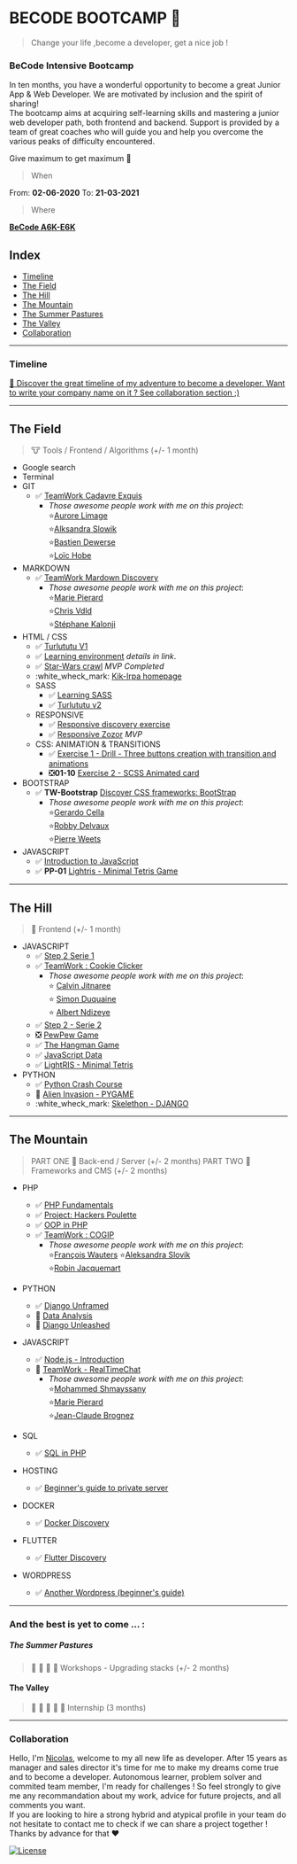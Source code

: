 # BECODE BOOTCAMP :rocket:
> Change your life ,become a developer, get a nice job !

### **BeCode** Intensive Bootcamp

In ten months, you have a wonderful opportunity to become a great Junior App & Web Developer. 
We are motivated by inclusion and the spirit of sharing!   
The bootcamp aims at acquiring self-learning skills and mastering a junior web developer path, both frontend and backend. 
Support is provided by a team of great coaches who will guide you and help you overcome the various peaks of difficulty encountered.

Give maximum to get maximum :rocket:

> When

From:  **02-06-2020**
To:  **21-03-2021**

> Where 

[**BeCode A6K-E6K** ](https://www.e6k.be/home-en)

## Index
- [Timeline](#timeline)
- [The Field](#the-field) 
- [The Hill](#the-hill)
- [The Mountain](#the-mountain)
- [The Summer Pastures](#the-summer-pastures)
- [The Valley](#the-valley)
- [Collaboration](#collaboration)

---

### Timeline 
[:calendar: Discover the great timeline of my adventure to become a developer. Want to write your company name on it ? See collaboration section ;)](https://timelines.gitkraken.com/timeline/2e12cc334eb0406b84bf7a6339e666c4?range=2020-05-26_2020-06-27)  

---

## The Field
> :cow: Tools / Frontend / Algorithms (+/- 1 month)

  * Google search 
  * Terminal
  * GIT 
    * :white_check_mark: [TeamWork Cadavre Exquis](https://github.com/Becode-TeamWork/TW-Cadavre-Exquis) 
      * *Those awesome people work with me on this project*:  
       :star:[Aurore Limage](https://github.com/riizbae)   
       :star:[Alksandra Slowik](https://github.com/88aleksandra88)  
       :star:[Bastien Dewerse](https://github.com/DewerseB)  
       :star:[Loïc Hobe](https://github.com/loichobe)  
  * MARKDOWN  
    * :white_check_mark: [TeamWork Mardown Discovery](https://github.com/Becode-TeamWork/TW-MarkDown_Discovery)  
      * *Those awesome people work with me on this project*:   
       :star:[Marie Pierard](https://github.com/Marie-Pierard)   
       :star:[Chris Vdld](https://github.com/ch-vdld-dev)  
       :star:[Stéphane Kalonji](https://github.com/kalonjis)  
  * HTML / CSS  
      * :white_check_mark: [Turlututu V1](https://github.com/html-css-nicode/HC-08-Turlututu_homepage) 
      * :white_check_mark: [Learning environment](https://github.com/html-css-nicode/HC-01-Learning-environment) *details in link*. 
      * :white_check_mark: [Star-Wars crawl](https://github.com/html-css-nicode/HC-02-Star-wars-crawl) *MVP Completed*
      * :white_wheck_mark: [Kik-Irpa homepage](https://github.com/html-css-nicode/HC-09-Kik_Irpa)
    * SASS   
      * :white_check_mark: [Learning SASS](https://github.com/html-css-nicode/HC-03-Learning-sass)  
      * :white_check_mark: [Turlututu v2](https://github.com/html-css-nicode/HC-08-Turlututu_homepage) 
    * RESPONSIVE  
      * :white_check_mark: [Responsive discovery exercise](https://github.com/html-css-nicode/HC-04-Responsive-discover-exercise) 
      * :white_check_mark: [Responsive Zozor](https://github.com/html-css-nicode/HC-05-Responsive-zozor) *MVP* 
    * CSS: ANIMATION & TRANSITIONS
      * :white_check_mark: [Exercise 1 - Drill - Three buttons creation with transition and animations](https://github.com/html-css-nicode/HC-06-becode-animation-css) 
      * :negative_squared_cross_mark:**01-10** [Exercise 2 - SCSS Animated card](https://github.com/html-css-nicode/HC-07-Animated_Card)
  * BOOTSTRAP
    *  :white_check_mark: **TW-Bootstrap** [Discover CSS frameworks: BootStrap](https://github.com/Becode-TeamWork/TW-Bootstrap_Restaurant)  
        * *Those awesome people work with me on this project*:   
      :star:[Gerardo Cella](https://github.com/GerardoCella7)   
      :star:[Robby Delvaux](https://github.com/Delvaux1986)  
      :star:[Pierre Weets](https://github.com/PierreWeets)  
  * JAVASCRIPT
    * :white_check_mark: [Introduction to JavaScript](https://github.com/Javascripter-Nicode/JS-01-Algo_Javascript)
    * :white_check_mark: **PP-01** [Lightris - Minimal Tetris Game](https://github.com/nicode-be/PP-01-Tetris-js)   

---

## The Hill
> :horse: Frontend (+/- 1 month)

  * JAVASCRIPT
    * :white_check_mark: [Step 2 Serie 1](https://github.com/Javascripter-Nicode/JS-02-Step2_Serie1) 
    * :white_check_mark: [TeamWork : Cookie Clicker](https://github.com/Becode-TeamWork/TW-Cookie_Clicker)  
       * *Those awesome people work with me on this project*:   
      :star: [Calvin Jitnaree](https://github.com/Calvin781)  
      :star: [Simon Duquaine](https://github.com/simonduquaine)  
      :star: [Albert Ndizeye](https://github.com/AlbertNd)  
    * :white_check_mark: [Step 2 - Serie 2](https://github.com/Javascripter-Nicode/JS-03-Step2_Serie2)    
    * :negative_squared_cross_mark: [PewPew Game](https://github.com/Javascripter-Nicode/JS-04-PewPew_Game)  
    * :white_check_mark: [The Hangman Game](https://github.com/Javascripter-Nicode/JS-05-Hangman_Game)
    * :white_check_mark: [JavaScript Data](https://github.com/nicode-be/TW-JS_Data)
    * :white_check_mark: [LightRIS - Minimal Tetris](https://github.com/Javascripter-Nicode/JS-06-LightRis)
  * PYTHON
    * :white_check_mark: [Python Crash Course](https://github.com/Pythonizer-Nicode/PYT-01-PythonCrashCourse) 
    * :construction: [Alien Invasion - PYGAME](https://github.com/Pythonizer-Nicode/PYT-02-AlienInvasion)  
    * :white_wheck_mark: [Skelethon - DJANGO](https://github.com/Pythonizer-Nicode/PYT-03-Skelethon_Django) 

----

## The Mountain 
> PART ONE :goat: Back-end / Server (+/- 2 months)
> PART TWO :ram: Frameworks and CMS (+/- 2 months)

  * PHP
    * :white_check_mark: [PHP Fundamentals](https://github.com/php-nicode/PHP-01-PHP_Fundamentals)  
    * :white_check_mark: [Project: Hackers Poulette](https://github.com/php-nicode/PHP-02-Hackers_Poulette) 
    * :white_check_mark: [OOP in PHP](https://github.com/php-nicode/PHP-03-OOP_PHP) 
    * :white_check_mark: [TeamWork  : COGIP](https://github.com/Becode-TeamWork/TW-Cogip) 
      * *Those awesome people work with me on this project*:   
      :star:[François Wauters](https://github.com/fwauters) 
      :star:[Aleksandra Slovik](https://github.com/88aleksandra88)  
      :star:[Robin Jacquemart](https://github.com/JackRob)  
  * PYTHON
    * :white_check_mark: [Django Unframed](https://github.com/Pythonizer-Nicode/PYT-04-Django_Unframed)
    * :construction: [Data Analysis](https://github.com/Pythonizer-Nicode/PYT-05-Data_Analysis)
    * :construction: [Django Unleashed](https://github.com/nicode-io/Django_Unleashed)
  * JAVASCRIPT
    * :white_check_mark: [Node.js - Introduction](https://github.com/Javascripter-Nicode/JS-07-Node_JS)
    * :construction: [TeamWork - RealTimeChat](https://github.com/nicode-io/TW-RealTimeChat)
      * *Those awesome people work with me on this project*:  
      :star:[Mohammed Shmayssany](https://github.com/M-Shmayssany)  
      :star:[Marie Pierard](https://github.com/Marie-Pierard)   
      :star:[Jean-Claude Brognez](https://github.com/jcbrognez) 
  * SQL
    * :white_check_mark: [SQL in PHP](https://github.com/php-nicode/PHP-04-SQL) 
  * HOSTING 
    * :white_check_mark: [Beginner's guide to private server](https://github.com/nicode-io/PP-Guide_To_VPS/blob/master/README.md)
  * DOCKER
    * :white_check_mark: [Docker Discovery](https://github.com/nicode-io/PP-Docker_discovery)

  * FLUTTER
    * :white_check_mark: [Flutter Discovery](https://github.com/nicode-io/PP-Flutter-Discovery)
  * WORDPRESS
    * :white_check_mark: [Another Wordpress (beginner's guide)](https://github.com/Wordpress-Nicode/WP-01-Another_Wordpress_Guide)
    
---

### And the best is yet to come ... :

##### The Summer Pastures
> :cow2: :goat: :ram: :horse: Workshops - Upgrading stacks (+/- 2 months)

#### The Valley
> :dart: :raised_hands: :racehorse: :dragon: :rocket: Internship (3 months)  

--- 


### Collaboration
Hello, I'm [Nicolas](https://www.linkedin.com/in/nicolas-denoel/), welcome to my all new life as developer.
After 15 years as manager and sales director it's time for me to make my dreams come true and to become a developer.
Autonomous learner, problem solver and commited team member, I'm ready for challenges !
So feel strongly to give me any recommandation about my work, advice for future projects, and all comments you want.  
If you are looking to hire a strong hybrid and atypical profile in your team do not hesitate to contact me to check if we can share a project together !  
Thanks by advance for that :heart:  


[![License](http://img.shields.io/:license-mit-blue.svg?style=flat-square)](http://badges.mit-license.org)

